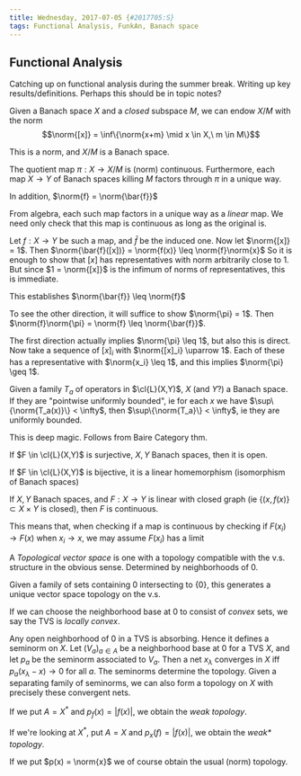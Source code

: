 ```yaml
---
title: Wednesday, 2017-07-05 {#2017705:S}
tags: Functional Analysis, FunkAn, Banach space
---
```

Functional Analysis
-------------------

Catching up on functional analysis during the summer break. Writing up
key results/definitions. Perhaps this should be in topic notes?

Given a Banach space $X$ and a *closed* subspace $M$, we can endow $X/M$
with the norm $$\norm{[x]} = \inf\{\norm{x+m} \mid x \in X,\ m \in M\}$$

This is a norm, and $X/M$ is a Banach space.

The quotient map $\pi: X \to X/M$ is (norm) continuous. Furthermore,
each map $X \to Y$ of Banach spaces killing $M$ factors through $\pi$ in
a unique way.

In addition, $\norm{f} = \norm{\bar{f}}$

From algebra, each such map factors in a unique way as a *linear* map.
We need only check that this map is continuous as long as the original
is.

Let $f: X \to Y$ be such a map, and $\bar{f}$ be the induced one. Now
let $\norm{[x]} = 1$. Then
$\norm{\bar{f}([x])} = \norm{f(x)} \leq \norm{f}\norm{x}$ So it is
enough to show that $[x]$ has representatives with norm arbitrarily
close to $1$. But since $1 = \norm{[x]}$ is the infimum of norms of
representatives, this is immediate.

This establishes $\norm{\bar{f}} \leq \norm{f}$

To see the other direction, it will suffice to show $\norm{\pi} = 1$.
Then $\norm{f}\norm{\pi} = \norm{f} \leq \norm{\bar{f}}$.

The first direction actually implies $\norm{\pi} \leq 1$, but also this
is direct. Now take a sequence of $[x]_i$ with
$\norm{[x]_i} \uparrow 1$. Each of these has a representative with
$\norm{x_i} \leq 1$, and this implies $\norm{\pi} \geq 1$.

Given a family $T_a$ of operators in $\cl{L}(X,Y)$, $X$ (and $Y$?) a
Banach space. If they are "pointwise uniformly bounded", ie for each $x$
we have $\sup\{\norm{T_a(x)}\} < \infty$, then
$\sup\{\norm{T_a}\} < \infty$, ie they are uniformly bounded.

This is deep magic. Follows from Baire Category thm.

If $F \in \cl{L}(X,Y)$ is surjective, $X,Y$ Banach spaces, then it is
open.

If $F \in \cl{L}(X,Y)$ is bijective, it is a linear homemorphism
(isomorphism of Banach spaces)

If $X,Y$ Banach spaces, and $F: X \to Y$ is linear with closed graph (ie
$\{(x,f(x)\} \subset X \times Y$ is closed), then $F$ is continuous.

This means that, when checking if a map is continuous by checking if
$F(x_i) \to F(x)$ when $x_i \to x$, we may assume $F(x_i)$ has a limit

A *Topological vector space* is one with a topology compatible with the
v.s. structure in the obvious sense. Determined by neighborhoods of $0$.

Given a family of sets containing $0$ intersecting to $\{0\}$, this
generates a unique vector space topology on the v.s.

If we can choose the neighborhood base at $0$ to consist of *convex*
sets, we say the TVS is *locally convex*.

Any open neighborhood of $0$ in a TVS is absorbing. Hence it defines a
seminorm on $X$. Let $(V_a)_{a\in A}$ be a neighborhood base at $0$ for
a TVS $X$, and let $p_a$ be the seminorm associated to $V_a$. Then a net
$x_\lambda$ converges in $X$ iff $p_a(x_\lambda - x) \to 0$ for all $a$.
The seminorms determine the topology. Given a separating family of
seminorms, we can also form a topology on $X$ with precisely these
convergent nets.

If we put $A = X^*$ and $p_f(x) = \left|f(x)\right|$, we obtain the
*weak topology*.

If we're looking at $X^*$, put $A = X$ and $p_x(f) = \left|f(x)\right|$,
we obtain the *weak\* topology*.

If we put $p(x) = \norm{x}$ we of course obtain the usual (norm)
topology.
